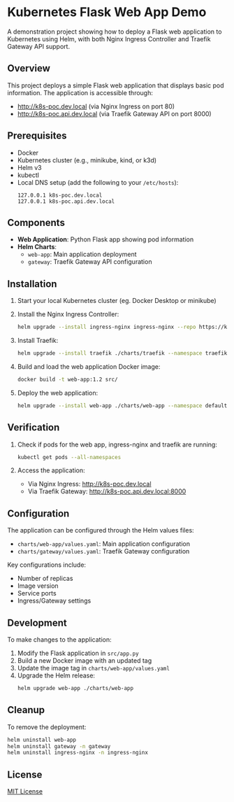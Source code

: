 # Kubernetes Flask Web App Demo

A demonstration project showing how to deploy a Flask web application to Kubernetes using Helm, with both Nginx Ingress Controller and Traefik Gateway API support.

## Overview

This project deploys a simple Flask web application that displays basic pod information. The application is accessible through:
- http://k8s-poc.dev.local (via Nginx Ingress on port 80)
- http://k8s-poc.api.dev.local (via Traefik Gateway API on port 8000)

## Prerequisites

- Docker
- Kubernetes cluster (e.g., minikube, kind, or k3d)
- Helm v3
- kubectl
- Local DNS setup (add the following to your `/etc/hosts`):
  ```
  127.0.0.1 k8s-poc.dev.local
  127.0.0.1 k8s-poc.api.dev.local
  ```

## Components

- **Web Application**: Python Flask app showing pod information
- **Helm Charts**:
  - `web-app`: Main application deployment
  - `gateway`: Traefik Gateway API configuration

## Installation

1. Start your local Kubernetes cluster (eg. Docker Desktop or minikube)

2. Install the Nginx Ingress Controller:
   ```bash
   helm upgrade --install ingress-nginx ingress-nginx --repo https://kubernetes.github.io/ingress-nginx --namespace ingress-nginx --create-namespace
   ```

3. Install Traefik:
   ```bash
   helm upgrade --install traefik ./charts/traefik --namespace traefik --create-namespace
   ```

4. Build and load the web application Docker image:
   ```bash
   docker build -t web-app:1.2 src/
   ```

5. Deploy the web application:
   ```bash
   helm upgrade --install web-app ./charts/web-app --namespace default
   ```

## Verification

1. Check if pods for the web app, ingress-nginx and traefik are running:
   ```bash
   kubectl get pods --all-namespaces
   ```

2. Access the application:
   - Via Nginx Ingress: http://k8s-poc.dev.local
   - Via Traefik Gateway: http://k8s-poc.api.dev.local:8000

## Configuration

The application can be configured through the Helm values files:
- `charts/web-app/values.yaml`: Main application configuration
- `charts/gateway/values.yaml`: Traefik Gateway configuration

Key configurations include:
- Number of replicas
- Image version
- Service ports
- Ingress/Gateway settings

## Development

To make changes to the application:

1. Modify the Flask application in `src/app.py`
2. Build a new Docker image with an updated tag
3. Update the image tag in `charts/web-app/values.yaml`
4. Upgrade the Helm release:
   ```bash
   helm upgrade web-app ./charts/web-app
   ```

## Cleanup

To remove the deployment:

``` bash
helm uninstall web-app
helm uninstall gateway -n gateway
helm uninstall ingress-nginx -n ingress-nginx
```

## License

[MIT License](LICENSE)